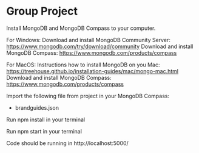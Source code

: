 # Group Project


Install MongoDB and MongoDB Compass to your computer.

For Windows: 
Download and install MongoDB Community Server: https://www.mongodb.com/try/download/community
Download and install MongoDB Compass: https://www.mongodb.com/products/compass

For MacOS: 
Instructions how to install MongoDB on you Mac: https://treehouse.github.io/installation-guides/mac/mongo-mac.html
Download and install MongoDB Compass: https://www.mongodb.com/products/compass

Import the following file from project in your MongoDB Compass:

- brandguides.json

Run npm install in your terminal

Run npm start in your terminal

Code should be running in http://localhost:5000/
